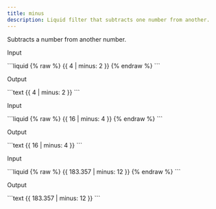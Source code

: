 ```yaml
---
title: minus
description: Liquid filter that subtracts one number from another.
---
```


Subtracts a number from another number.

<p class="code-label">Input</p>
```liquid
{% raw %}
{{ 4 | minus: 2 }}
{% endraw %}
```

<p class="code-label">Output</p>
```text
{{ 4 | minus: 2 }}
```

<p class="code-label">Input</p>
```liquid
{% raw %}
{{ 16 | minus: 4 }}
{% endraw %}
```

<p class="code-label">Output</p>
```text
{{ 16 | minus: 4 }}
```

<p class="code-label">Input</p>
```liquid
{% raw %}
{{ 183.357 | minus: 12 }}
{% endraw %}
```

<p class="code-label">Output</p>
```text
{{ 183.357 | minus: 12 }}
```
